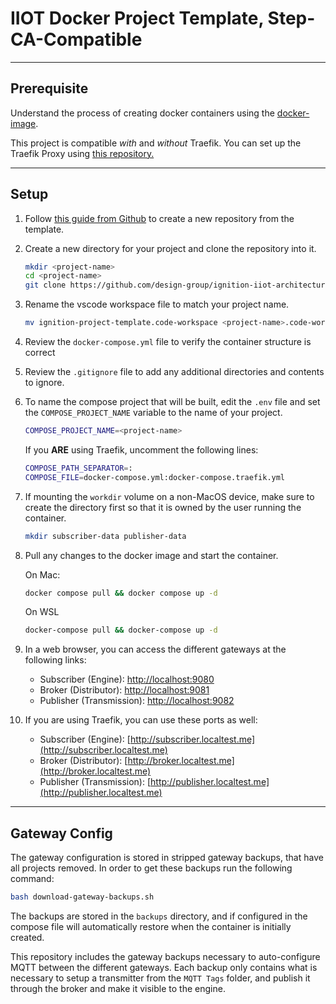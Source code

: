 # IIOT Docker Project Template, Step-CA-Compatible

___

## Prerequisite

Understand the process of creating docker containers using the [docker-image](https://github.com/design-group/ignition-docker).

This project is compatible *with* and *without* Traefik. You can set up the Traefik Proxy using [this repository.](https://github.com/design-group/traefik-proxy)

___

## Setup

1. Follow [this guide from Github](https://docs.github.com/en/repositories/creating-and-managing-repositories/creating-a-repository-from-a-template) to create a new repository from the template.
2. Create a new directory for your project and clone the repository into it.

    ```sh
    mkdir <project-name>
    cd <project-name>
    git clone https://github.com/design-group/ignition-iiot-architecture-template.git .
    ```

3. Rename the vscode workspace file to match your project name.

    ```sh
    mv ignition-project-template.code-workspace <project-name>.code-workspace
    ```

4. Review the `docker-compose.yml` file to verify the container structure is correct
5. Review the `.gitignore` file to add any
   additional directories and contents to ignore.
6. To name the compose project that will be built, edit the `.env` file and set the `COMPOSE_PROJECT_NAME` variable to the name of your project.

	```sh
	COMPOSE_PROJECT_NAME=<project-name>
	```

	If you **ARE** using Traefik, uncomment the following lines:

	```sh
	COMPOSE_PATH_SEPARATOR=:
	COMPOSE_FILE=docker-compose.yml:docker-compose.traefik.yml
 
7. If mounting the `workdir` volume on a non-MacOS device, make sure to create the directory first so that it is owned by the user running the container.

	```sh
	mkdir subscriber-data publisher-data
	```

8. Pull any changes to the docker image and start the container.
      
    On Mac:
    
	```sh
    docker compose pull && docker compose up -d
    ```
    
	On WSL
    
	```sh
    docker-compose pull && docker-compose up -d
    ```

9. In a web browser, you can access the different gateways at the following links:	
	- Subscriber (Engine): [http://localhost:9080](http://localhost:9080)
	- Broker (Distributor): [http://localhost:9081](http://localhost:9081)
  	- Publisher (Transmission): [http://localhost:9082](http://localhost:9082)

10. If you are using Traefik, you can use these ports as well:
	- Subscriber (Engine): [http://subscriber.localtest.me](http://subscriber.localtest.me)
  	- Broker (Distributor): [http://broker.localtest.me](http://broker.localtest.me)
	- Publisher (Transmission): [http://publisher.localtest.me](http://publisher.localtest.me)

___

## Gateway Config

The gateway configuration is stored in stripped gateway backups, that have all projects removed. In order to get these backups run the following command:

```sh
bash download-gateway-backups.sh
```

The backups are stored in the `backups` directory, and if configured in the compose file will automatically restore when the container is initially created. 

This repository includes the gateway backups necessary to auto-configure MQTT between the different gateways. Each backup only contains what is necessary to setup a transmitter from the `MQTT Tags` folder, and publish it through the broker and make it visible to the engine.
